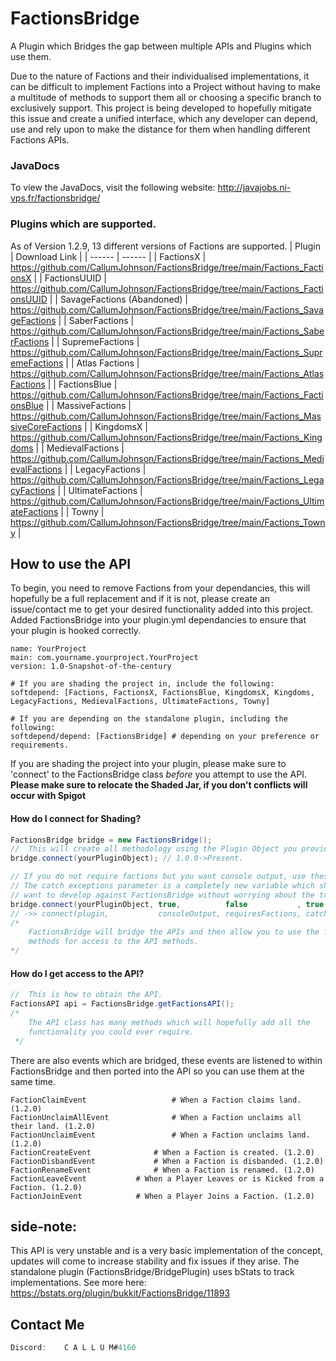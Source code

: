 


# FactionsBridge

A Plugin which Bridges the gap between multiple APIs and Plugins which use them.

Due to the nature of Factions and their individualised implementations, it can be difficult to implement Factions into a Project without having to make a multitude of methods to support them all or choosing a specific branch to exclusively support. This project is being developed to hopefully mitigate this issue and create a unified interface, which any developer can depend, use and rely upon to make the distance for them when handling different Factions APIs.

### JavaDocs

To view the JavaDocs, visit the following website: http://javajobs.ni-vps.fr/factionsbridge/

### Plugins which are supported.

As of Version 1.2.9, 13 different versions of Factions are supported.
| Plugin | Download Link |
| ------ | ------ |
| FactionsX | https://github.com/CallumJohnson/FactionsBridge/tree/main/Factions_FactionsX |
| FactionsUUID | https://github.com/CallumJohnson/FactionsBridge/tree/main/Factions_FactionsUUID |
| SavageFactions (Abandoned) | https://github.com/CallumJohnson/FactionsBridge/tree/main/Factions_SavageFactions |
| SaberFactions | https://github.com/CallumJohnson/FactionsBridge/tree/main/Factions_SaberFactions |
| SupremeFactions | https://github.com/CallumJohnson/FactionsBridge/tree/main/Factions_SupremeFactions |
| Atlas Factions | https://github.com/CallumJohnson/FactionsBridge/tree/main/Factions_AtlasFactions | 
| FactionsBlue | https://github.com/CallumJohnson/FactionsBridge/tree/main/Factions_FactionsBlue | 
| MassiveFactions | https://github.com/CallumJohnson/FactionsBridge/tree/main/Factions_MassiveCoreFactions |
| KingdomsX | https://github.com/CallumJohnson/FactionsBridge/tree/main/Factions_Kingdoms |
| MedievalFactions | https://github.com/CallumJohnson/FactionsBridge/tree/main/Factions_MedievalFactions |
| LegacyFactions | https://github.com/CallumJohnson/FactionsBridge/tree/main/Factions_LegacyFactions |
| UltimateFactions | https://github.com/CallumJohnson/FactionsBridge/tree/main/Factions_UltimateFactions |
| Towny | https://github.com/CallumJohnson/FactionsBridge/tree/main/Factions_Towny |

## How to use the API

To begin, you need to remove Factions from your dependancies, this will hopefully be a full replacement and if it is not, please create an issue/contact me to get your desired functionality added into this project.
Added FactionsBridge into your plugin.yml dependancies to ensure that your plugin is hooked correctly.
```YML
name: YourProject
main: com.yourname.yourproject.YourProject
version: 1.0-Snapshot-of-the-century

# If you are shading the project in, include the following:
softdepend: [Factions, FactionsX, FactionsBlue, KingdomsX, Kingdoms, LegacyFactions, MedievalFactions, UltimateFactions, Towny]

# If you are depending on the standalone plugin, including the following:
softdepend/depend: [FactionsBridge] # depending on your preference or requirements.
```

If you are shading the project into your plugin, please make sure to 'connect' to the FactionsBridge class *before* you attempt to use the API.
**Please make sure to relocate the Shaded Jar, if you don't conflicts will occur with Spigot**
#### How do I connect for Shading?
```JAVA
FactionsBridge bridge = new FactionsBridge();
// 	This will create all methodology using the Plugin Object you provide.
bridge.connect(yourPluginObject); // 1.0.0->Present.

// If you do not require factions but you want console output, use these parameters.
// The catch exceptions parameter is a completely new variable which should be used when you
// want to develop against FactionsBridge without worrying about the try/catch blocks. 
bridge.connect(yourPluginObject, true,          false           , true           ); 
// ->> connect(plugin,           consoleOutput, requiresFactions, catchExceptions)
/*
	FactionsBridge will bridge the APIs and then allow you to use the following 
	methods for access to the API methods.
*/
```
#### How do I get access to the API?
```JAVA
// 	This is how to obtain the API.
FactionsAPI api = FactionsBridge.getFactionsAPI(); 
/* 
	The API class has many methods which will hopefully add all the 
	functionality you could ever require.
 */
```

There are also events which are bridged, these events are listened to within FactionsBridge and then ported into the API so you can use them at the same time.
```YML
FactionClaimEvent            		# When a Faction claims land. (1.2.0)
FactionUnclaimAllEvent       		# When a Faction unclaims all their land. (1.2.0)
FactionUnclaimEvent          		# When a Faction unclaims land. (1.2.0)
FactionCreateEvent         		# When a Faction is created. (1.2.0)
FactionDisbandEvent        		# When a Faction is disbanded. (1.2.0)
FactionRenameEvent         		# When a Faction is renamed. (1.2.0)
FactionLeaveEvent			# When a Player Leaves or is Kicked from a Faction. (1.2.0)
FactionJoinEvent			# When a Player Joins a Faction. (1.2.0)
```


## side-note:
This API is very unstable and is a very basic implementation of the concept, updates will come to increase stability and fix issues if they arise.
The standalone plugin (FactionsBridge/BridgePlugin) uses bStats to track implementations. See more here: https://bstats.org/plugin/bukkit/FactionsBridge/11893

## Contact Me
```JAVA
Discord: 	C A L L U M#4160
```

